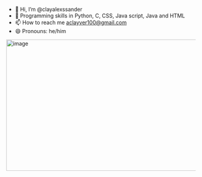- 👋 Hi, I’m @clayalexssander
- 🌱 Programming skills in Python, C, CSS, Java script, Java and HTML 
- 📫 How to reach me aclayver100@gmail.com
- 😄 Pronouns: he/him
<img width="1400" height="349" alt="image" src="https://github.com/user-attachments/assets/d179007a-fad5-4801-9a84-4d88fe407767" />

<!---
<img width="1400" height="349" alt="image" src="https://github.com/user-attachments/assets/d179007a-fad5-4801-9a84-4d88fe407767" />

clayalexssander/clayalexssander is a ✨ special ✨ repository because its `README.md` (this file) appears on your GitHub profile.
You can click the Preview link to take a look at your changes.
--->
